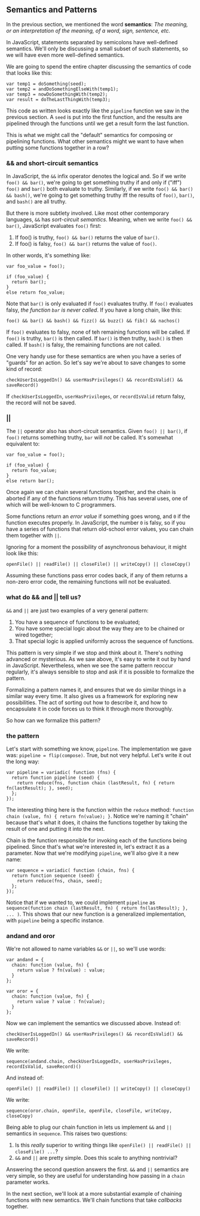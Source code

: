 ## Semantics and Patterns

In the previous section, we mentioned the word **semantics**: *The meaning, or an interpretation of the meaning, of a word, sign, sentence, etc.*

In JavaScript, statements separated by semicolons have well-defined semantics. We'll only be discussing a small subset of such statements, so we will have even more well-defined semantics.

We are going to spend the entire chapter discussing the semantics of code that looks like this:

    var temp1 = doSomething(seed);
    var temp2 = andDoSomethingElseWith(temp1);
    var temp3 = nowDoSomethingWith(temp2);
    var result = doTheLastThingWith(temp3);

This code as written looks exactly like the `pipeline` function we saw in the previous section. A `seed` is put into the first function, and the results are pipelined through the functions until we get a result form the last function.

This is what we might call the "default" semantics for composing or pipelining functions. What other semantics might we want to have when putting some functions together in a row?

### && and short-circuit semantics

In JavaScript, the `&&` infix operator denotes the logical and. So if we write `foo() && bar()`, we're going to get something truthy if and only if ("iff") `foo()` and `bar()` both evaluate to truthy. Similarly, if we write `foo() && bar() && bash()`, we're going to get something truthy iff the results of `foo()`, `bar()`, and `bash()` are all truthy.

But there is more subtlety involved. Like most other contemporary languages, `&&` has *sort-circuit semantics*. Meaning, when we write `foo() && bar()`, JavaScript evaluates `foo()` first:

1. If foo() is truthy, `foo() && bar()` returns the value of `bar()`.
2. If foo() is falsy, `foo() && bar()` returns the value of `foo()`.

In other words, it's something like:

    var foo_value = foo();
    
    if (foo_value) {
      return bar();
    }
    else return foo_value;
    
Note that `bar()` is only evaluated if `foo()` evaluates truthy. If `foo()` evaluates falsy, *the function `bar` is never called*. If you have a long chain, like this:

    foo() && bar() && bash() && fizz() && buzz() && fib() && nachos()
    
If `foo()` evaluates to falsy, none of teh remaining functions will be called. If `foo()` is truthy, `bar()` is then called. If `bar()` is then truthy, `bash()` is then called. If `bash()` is falsy, the remaining functions are not called.

One very handy use for these semantics are when you have a series of "guards" for an action. So let's say we're about to save changes to some kind of record:

    checkUserIsLoggedIn() && userHasPrivileges() && recordIsValid() && saveRecord()
    
If `checkUserIsLoggedIn`, `userHasPrivileges`, or `recordIsValid` return falsy, the record will not be saved.

### ||

The `||` operator also has short-circuit semantics. Given `foo() || bar()`, if `foo()` returns something truthy, `bar` will *not* be called. It's somewhat equivalent to:

    var foo_value = foo();
    
    if (foo_value) {
      return foo_value;
    }
    else return bar();

Once again we can chain several functions together, and the chain is aborted if any of the functions return truthy. This has several uses, one of which will be well-known to C programmers.

Some functions return an *error value* if something goes wrong, and `0` if the function executes properly. In JavaScript, the number `0` is falsy, so if you have a series of functions that return old-school error values, you can chain them together with `||`.

Ignoring for a moment the possibility of asynchronous behaviour, it might look like this:

    openFile() || readFile() || closeFile() || writeCopy() || closeCopy()
    
Assuming these functions pass error codes back, if any of them returns a non-zero error code, the remaining functions will not be evaluated.

### what do && and || tell us?

`&&` and `||` are just two examples of a very general pattern:

1. You have a sequence of functions to be evaluated;
2. You have some special logic about the way they are to be chained or wired together;
3. That special logic is applied uniformly across the sequence of functions.

This pattern is very simple if we stop and think about it. There's nothing advanced or mysterious. As we saw above, it's easy to write it out by hand in JavaScript. Nevertheless, when we see the same pattern reoccur regularly, it's always sensible to stop and ask if it is possible to formalize the pattern.

Formalizing a pattern names it, and ensures that we do similar things in a similar way every time. It also gives us a framework for exploring new possibilities. The act of sorting out how to describe it, and how to encapsulate it in code forces us to think it through more thoroughly.

So how can we formalize this pattern?

### the pattern

Let's start with something we know, `pipeline`. The implementation we gave was: `pipeline = flip(compose)`. True, but not very helpful. Let's write it out the long way:

    var pipeline = variadic( function (fns) {
      return function pipeline (seed) {
        return reduce(fns, function chain (lastResult, fn) { return fn(lastResult); }, seed);
      };
    });

The interesting thing here is the function within the `reduce` method: `function chain (value, fn) { return fn(value); }`. Notice we're naming it "chain" because that's what it does, it chains the functions together by taking the result of one and putting it into the next.

Chain is the function responsible for invoking each of the functions being pipelined. Since that's what we're interested in, let's extract it as a parameter. Now that we're modifying `pipeline`, we'll also give it a new name:

    var sequence = variadic( function (chain, fns) {
      return function sequence (seed) {
        return reduce(fns, chain, seed);
      };
    });

Notice that if we wanted to, we could implement `pipeline` as `sequence(function chain (lastResult, fn) { return fn(lastResult); }, ... )`. This shows that our new function is a generalized implementation, with `pipeline` being a specific instance.

### andand and oror

We're not allowed to name variables `&&` or `||`, so we'll use words:

    var andand = {
      chain: function (value, fn) {
        return value ? fn(value) : value;
      }
    };

    var oror = {
      chain: function (value, fn) {
        return value ? value : fn(value);
      }
    };

Now we can implement the semantics we discussed above. Instead of:

    checkUserIsLoggedIn() && userHasPrivileges() && recordIsValid() && saveRecord()
    
We write:

    sequence(andand.chain, checkUserIsLoggedIn, userHasPrivileges, recordIsValid, saveRecord)()

And instead of:

    openFile() || readFile() || closeFile() || writeCopy() || closeCopy()
    
We write:

    sequence(oror.chain, openFile, openFile, closeFile, writeCopy, closeCopy)
    
Being able to plug our chain function in lets us implement `&&` and `||` semantics in `sequence`. This raises two questions:

1. Is this *really* superior to writing things like `openFile() || readFile() || closeFile() ...`?
2. `&&` and `||` are pretty simple. Does this scale to anything nontrivial?

Answering the second question answers the first. `&&` and `||` semantics are very simple, so they are useful for understanding how passing in a `chain` parameter works.

In the next section, we'll look at a more substantial example of chaining functions with new semantics. We'll chain functions that take *callbacks* together.
